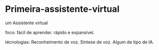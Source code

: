 # Primeira-assistente-virtual
um Assistente virtual 

foco:
   fácil de aprender.
   rápido e expansível.

técnologias:
   Reconheimento de voz.
   Síntese de voz.
   Algum de tipo de IA.
